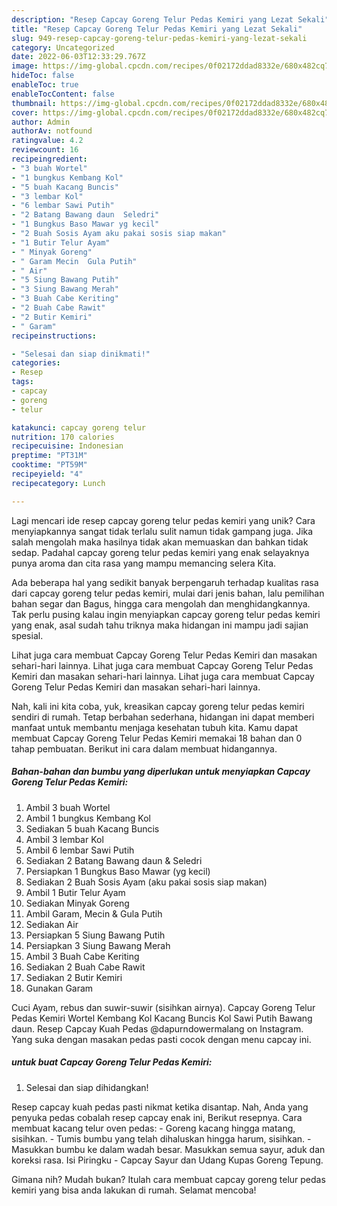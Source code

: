 ```yaml
---
description: "Resep Capcay Goreng Telur Pedas Kemiri yang Lezat Sekali"
title: "Resep Capcay Goreng Telur Pedas Kemiri yang Lezat Sekali"
slug: 949-resep-capcay-goreng-telur-pedas-kemiri-yang-lezat-sekali
category: Uncategorized
date: 2022-06-03T12:33:29.767Z
image: https://img-global.cpcdn.com/recipes/0f02172ddad8332e/680x482cq70/capcay-goreng-telur-pedas-kemiri-foto-resep-utama.jpg
hideToc: false
enableToc: true
enableTocContent: false
thumbnail: https://img-global.cpcdn.com/recipes/0f02172ddad8332e/680x482cq70/capcay-goreng-telur-pedas-kemiri-foto-resep-utama.jpg
cover: https://img-global.cpcdn.com/recipes/0f02172ddad8332e/680x482cq70/capcay-goreng-telur-pedas-kemiri-foto-resep-utama.jpg
author: Admin
authorAv: notfound
ratingvalue: 4.2
reviewcount: 16
recipeingredient:
- "3 buah Wortel"
- "1 bungkus Kembang Kol"
- "5 buah Kacang Buncis"
- "3 lembar Kol"
- "6 lembar Sawi Putih"
- "2 Batang Bawang daun  Seledri"
- "1 Bungkus Baso Mawar yg kecil"
- "2 Buah Sosis Ayam aku pakai sosis siap makan"
- "1 Butir Telur Ayam"
- " Minyak Goreng"
- " Garam Mecin  Gula Putih"
- " Air"
- "5 Siung Bawang Putih"
- "3 Siung Bawang Merah"
- "3 Buah Cabe Keriting"
- "2 Buah Cabe Rawit"
- "2 Butir Kemiri"
- " Garam"
recipeinstructions:

- "Selesai dan siap dinikmati!"
categories:
- Resep
tags:
- capcay
- goreng
- telur

katakunci: capcay goreng telur 
nutrition: 170 calories
recipecuisine: Indonesian
preptime: "PT31M"
cooktime: "PT59M"
recipeyield: "4"
recipecategory: Lunch

---
```





Lagi mencari ide resep capcay goreng telur pedas kemiri yang unik? Cara menyiapkannya sangat tidak terlalu sulit namun tidak gampang juga. Jika salah mengolah maka hasilnya tidak akan memuaskan dan bahkan tidak sedap. Padahal capcay goreng telur pedas kemiri yang enak selayaknya punya aroma dan cita rasa yang mampu memancing selera Kita.





Ada beberapa hal yang sedikit banyak berpengaruh terhadap kualitas rasa dari capcay goreng telur pedas kemiri, mulai dari jenis bahan, lalu pemilihan bahan segar dan Bagus, hingga cara mengolah dan menghidangkannya. Tak perlu pusing kalau ingin menyiapkan capcay goreng telur pedas kemiri yang enak,      asal sudah tahu triknya maka hidangan ini mampu jadi sajian spesial.














Lihat juga cara membuat Capcay Goreng Telur Pedas Kemiri dan masakan sehari-hari lainnya. Lihat juga cara membuat Capcay Goreng Telur Pedas Kemiri dan masakan sehari-hari lainnya. Lihat juga cara membuat Capcay Goreng Telur Pedas Kemiri dan masakan sehari-hari lainnya.






Nah, kali ini kita coba, yuk, kreasikan capcay goreng telur pedas kemiri sendiri di rumah. Tetap berbahan sederhana, hidangan ini dapat memberi manfaat untuk membantu menjaga kesehatan tubuh kita. Kamu dapat membuat Capcay Goreng Telur Pedas Kemiri memakai 18 bahan dan 0 tahap pembuatan. Berikut ini cara dalam membuat hidangannya.

<!--inarticleads1-->

##### Bahan-bahan dan bumbu yang diperlukan untuk menyiapkan Capcay Goreng Telur Pedas Kemiri:

1. Ambil 3 buah Wortel
1. Ambil 1 bungkus Kembang Kol
1. Sediakan 5 buah Kacang Buncis
1. Ambil 3 lembar Kol
1. Ambil 6 lembar Sawi Putih
1. Sediakan 2 Batang Bawang daun &amp; Seledri
1. Persiapkan 1 Bungkus Baso Mawar (yg kecil)
1. Sediakan 2 Buah Sosis Ayam (aku pakai sosis siap makan)
1. Ambil 1 Butir Telur Ayam
1. Sediakan  Minyak Goreng
1. Ambil  Garam, Mecin &amp; Gula Putih
1. Sediakan  Air
1. Persiapkan 5 Siung Bawang Putih
1. Persiapkan 3 Siung Bawang Merah
1. Ambil 3 Buah Cabe Keriting
1. Sediakan 2 Buah Cabe Rawit
1. Sediakan 2 Butir Kemiri
1. Gunakan  Garam


Cuci Ayam, rebus dan suwir-suwir (sisihkan airnya). Capcay Goreng Telur Pedas Kemiri Wortel Kembang Kol Kacang Buncis Kol Sawi Putih Bawang daun. Resep Capcay Kuah Pedas @dapurndowermalang on Instagram. Yang suka dengan masakan pedas pasti cocok dengan menu capcay ini. 

<!--inarticleads2-->

#####  untuk buat Capcay Goreng Telur Pedas Kemiri:


1. Selesai dan siap dihidangkan!

Resep capcay kuah pedas pasti nikmat ketika disantap. Nah, Anda yang penyuka pedas cobalah resep capcay enak ini, Berikut resepnya. Cara membuat kacang telur oven pedas: - Goreng kacang hingga matang, sisihkan. - Tumis bumbu yang telah dihaluskan hingga harum, sisihkan. - Masukkan bumbu ke dalam wadah besar. Masukkan semua sayur, aduk dan koreksi rasa. Isi Piringku - Capcay Sayur dan Udang Kupas Goreng Tepung. 

Gimana nih? Mudah bukan? Itulah cara membuat capcay goreng telur pedas kemiri yang bisa anda lakukan di rumah. Selamat mencoba!
